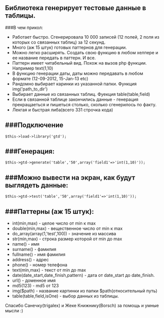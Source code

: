 Библиотека генерирует тестовые данные в таблицы.
-------------------------------------
###В чем прикол:
* Работает быстро. Сгенерировала 10 000 записей (12 полей, 2 поля из которых со связанных таблиц) за 12 секунд.
* Много (аж 15 штук) готовых паттернов для генерации.
* Можно легко расширять. Создать свою функцию в любом хелпере и ее название  передать в паттерн.  И все.
* Паттерн  имеет  читабельный вид. Похож на вызов php функции. Например text(1,10)
* В функцию генерации даты, даты можно передавать в любом формате (12-09-2012, 15-Jan-13 etc)
* Рандомно выбирает каринки из указанной папки. Функция img('path_to_dir')
* Выбирает данные из связанных таблиц. Фуекция table(table,field)
* Если  в связанной таблице закончились данные - генерация прекращаеться и пишеться столько, сколько сгенерилось по факту.
* Лекгая и быстрая либа(всего 331 строчка кода)

###Подключение 
-----------

	$this->load->library('gtd');
	
	 
 
###Генерация:
-----------

	$this->gtd->generate('table','50',array('field1'=>'int(1,10)'));
	

###Можно  вывести на экран, как будут выглядеть данные: 
-----------

	$this->gtd->test('table','50',array('field1'=>'int(1,10)'));

	
###Паттерны (аж 15 штук):
-----------
 * int(min,max) - целое число от min к max
 * double(min,max) - вещественное  число от min к max
 * do_array(array(1,'test',100)) - значение из массива
 * str(min,max) - строка размер которой от min до max
 * name() - имя
 * surname() - фамилия
 * fullname() - имя фамилия
 * address() - адрес
 * phone() - номер телефона
 * text(min,max) - текст от min до max
 * date(date_start,date_finish,pattern) - дата от date_start до date_finish.
 * url() - доменное имя
 * md5(123) - md5 от 123
 * img($path) - название картинки из папки $path(относительный путь)
 * table(table,field,isOne) - выбор данных из таблицы.

 Спасибо Санечку(trigalex)  и  Жеке Книжнику(Borsch) за помощь и умные мысли :)
